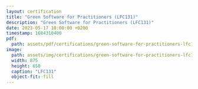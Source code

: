 ```yaml
---
layout: certification
title: "Green Software for Practitioners (LFC131)"
description: "Green Software for Practitioners (LFC131)"
date: 2023-05-17 10:00:00 +0200
timestamp: 1684310400
pdf:
  path: assets/pdf/certifications/green-software-for-practitioners-lfc131.pdf
image:
  path: assets/img/certifications/green-software-for-practitioners-lfc131.webp
  width: 875
  height: 650
  caption: "LFC131"
  object-fit: fill
---
```


